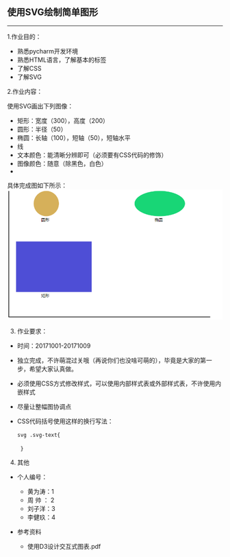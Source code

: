 

## 使用SVG绘制简单图形

----------


1.作业目的：
 - 熟悉pycharm开发环境
 - 熟悉HTML语言，了解基本的标签
 -  了解CSS
 - 了解SVG

2.作业内容：

使用SVG画出下列图像：

- 矩形：宽度（300），高度（200）
- 圆形：半径（50）
- 椭圆：长轴（100），短轴（50），短轴水平
- 线
- 文本颜色：能清晰分辨即可（必须要有CSS代码的修饰）
- 图像颜色：随意（除黑色，白色）
-

具体完成图如下所示：
![完成图][1]

3. 作业要求：
- 时间：20171001-20171009
- 独立完成，不许萌混过关哦（再说你们也没啥可萌的），毕竟是大家的第一步，希望大家认真做。


- 必须使用CSS方式修改样式，可以使用内部样式表或外部样式表，不许使用内嵌样式
- 尽量让整幅图协调点
- CSS代码括号使用这样的换行写法：
	``` 
	svg .svg-text{

	 }
	```  
4. 其他

  - 个人编号：
	- 黄为涛：1
	- 周   帅      ： 2
	- 刘子洋：3
	- 李健玖：4

- 参考资料
	- 使用D3设计交互式图表.pdf


  [1]: ../00-pic/0-1.jpg